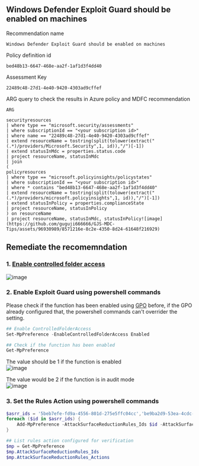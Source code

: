 ## Windows Defender Exploit Guard should be enabled on machines

Recommendation name
```
Windows Defender Exploit Guard should be enabled on machines
```
Policy definition id
```
bed48b13-6647-468e-aa2f-1af1d3f4dd40
```
Assessment Key
```
22489c48-27d1-4e40-9420-4303ad9cffef
```

ARG query to check the results in Azure policy and MDFC recommendation
```kusto
ARG

securityresources
| where type == "microsoft.security/assessments"
| where subscriptionId == "<your subscription id>"
| where name == "22489c48-27d1-4e40-9420-4303ad9cffef" 
| extend resourceName = tostring(split(tolower(extract("(.*)/providers/Microsoft.Security",1, id)),"/")[-1])
| extend statusInMdc = properties.status.code
| project resourceName, statusInMdc
| join
(
policyresources
| where type == "microsoft.policyinsights/policystates"
| where subscriptionId == "<your subscription id>"
| where * contains "bed48b13-6647-468e-aa2f-1af1d3f4dd40"
| extend resourceName = tostring(split(tolower(extract("(.*)/providers/microsoft.policyinsights",1, id)),"/")[-1])
| extend statusInPolicy = properties.complianceState
| project resourceName, statusInPolicy
) on resourceName
| project resourceName, statusInMdc, statusInPolicy![image](https://github.com/guguji666666/GJS-MDC-Tips/assets/96930989/8571216e-8c2e-4350-8d24-61648f216929)
```

## Remediate the recomemndation
### 1. [Enable controlled folder access](https://learn.microsoft.com/en-us/microsoft-365/security/defender-endpoint/enable-controlled-folders?view=o365-worldwide)
![image](https://github.com/guguji666666/GJS-MDC-Tips/assets/96930989/53bccbb5-d5df-49d8-8c3a-e932f2f095cf)

### 2. Enable Exploit Guard using powershell commands

Please check if the function has been enabled using [GPO](https://learn.microsoft.com/en-us/microsoft-365/security/defender-endpoint/enable-controlled-folders?view=o365-worldwide#group-policy) before, if the GPO already configured that, the powershell commands can't overrider the setting.

```powershell
## Enable ControlledFolderAccess
Set-MpPreference -EnableControlledFolderAccess Enabled
```

```powershell
## Check if the function has been enabled
Get-MpPreference
```

The value should be 1 if the function is enabled <br>
![image](https://github.com/guguji666666/GJS-MDC-Tips/assets/96930989/0ad8088e-14b8-4266-881a-6dfd09269b7b)

The value would be 2 if the function is in audit mode <br>
![image](https://github.com/guguji666666/GJS-MDC-Tips/assets/96930989/721e475f-0fd5-463b-8f54-078016cc99bd)

### 3. Set the Rules Action using powershell commands
```powershell
$asrr_ids = '5beb7efe-fd9a-4556-801d-275e5ffc04cc','be9ba2d9-53ea-4cdc-84e5-9b1eeee46550','b2b3f03d-6a65-4f7b-a9c7-1c7ef74a9ba4','92e97fa1-2edf-4476-bdd6-9dd0b4dddc7b','d4f940ab-401b-4efc-aadc-ad5f3c50688a','7674ba52-37eb-4a4f-a9a1-f0f9a1619a2c','d3e037e1-3eb8-44c8-a917-57927947596d','3b576869-a4ec-4529-8536-b80a7769e899', 'b7efe-fd9a-4556-801d-275e5ffc04', '9e6c4e1f-7d60-472f-ba1a-a39ef669e4b2', '26190899-1602-49e8-8b27-eb1d0a1ce869'
foreach ($id in $asrr_ids) { 
    Add-MpPreference -AttackSurfaceReductionRules_Ids $id -AttackSurfaceReductionRules_Actions Enabled
}
```

```powershell
## List rules action configured for verification
$mp = Get-MpPreference
$mp.AttackSurfaceReductionRules_Ids
$mp.AttackSurfaceReductionRules_Actions
```




